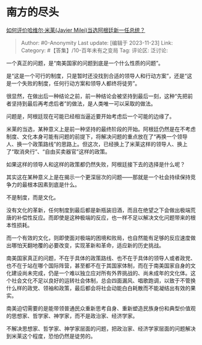 # 南方的尽头
[如何评价哈维尔·米莱(Javier Milei)当选阿根廷新一任总统？](https://www.zhihu.com/question/630901842/answer/3299649560)

> Author: #0-Anonymity
> Last update: [编辑于 2023-11-23]
> Link:
> Category: #【答集】/10-百年未有之变局 
> Tag:
> 评论区:
> 泛讨论:

一个真正的问题，是“南美国家的问题到底是一个什么性质的问题”。

是“这是一个可行的制度，只是暂时还没找到合适的领导人和行动方案”，还是“这是一个失败的制度，任何行动方案和领导人都终将徒劳”。

很显然，在做出后一种结论之前，前一种结论会被坚持到最后一刻，这种“先把前者坚持到最后再考虑后者”的做法，是人类唯一可以采取的做法。

问题是，阿根廷现在可能已经相当逼近要开始考虑后一个可能的边缘了。

米莱的当选，某种意义上是前一种坚持的最终阶段的开始。阿根廷仍然是在不考虑制度、文化本身可能有问题的前提下，将解决问题的重点放在了“再换一个领导人、换一个政策路线”的思路上。但这次，已经换上了米莱这样的领导人、换上了“取消央行”、“自由买卖器官”这样的政策。

如果这样的领导人和这样的政策都仍然失败，阿根廷接下去的选择是什么呢？

其实这在某种意义上是在揭示一个更深层次的问题——那就是一个社会持续保持竞争力的最根本因素到底是什么。

不是制度，而是文化。

没有文化的革新，任何制度到最后都是新瓶装旧酒，而且在绝望之下会做出极端荒唐的补偿性反应。而即使是这种极端的反应，也一样不足以解决文化问题带来的根本性损耗。

而一个有效的文化，则即使面对极端的困境和败局，也自然能有足够的反应速度做出哪怕天翻地覆的必要改变，实现革新和革命，适应新的历史挑战。

南美国家真正的问题，不在于具体的政策路线、也不在于具体的领导人或者政党、也不在于站在哪个国际阵营，甚至都不在于其国家体制，而在于南美国家自身的文化建设尚未完成，仍是一个难以独立应对所有外界挑战的、尚未成年的文化体。这个社会文化不足以良好的运转社会体制，总会四面漏风、唱歌跑调，以致于不管换什么样的政党、领袖和政策，最后都会将社会动能白白耗散而不能凝结出有效的果实。

南美迫切需要的是能带领普通民众重新思考自身、重新塑造民族身份和典型价值观的思想家、哲学家、神学家，而不是政治家、经济学家。

不解决思想家、哲学家、神学家层面的问题，把政治家、经济学家层面的问题解决到米莱这个程度，恐怕仍然是徒劳的。